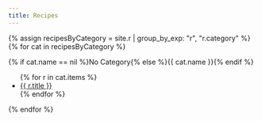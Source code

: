 ```yaml
---
title: Recipes
---
```


{% assign recipesByCategory = site.r | group_by_exp: "r", "r.category" %}
{% for cat in recipesByCategory %}

  {% if cat.name == nil %}No Category{% else %}{{ cat.name }}{% endif %}

  <ul class="index">
    {% for r in cat.items %}
      <li><a href="{{ r.url }}">{{ r.title }}</a></li>
    {% endfor %}
  </ul>
  
{% endfor %}

